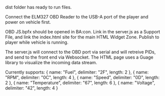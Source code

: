 dist folder has ready to run files.

Connect the ELM327 OBD Reader to the USB-A port of the player and power on vehicle first.

OBD JS.bpfx should be opened in BA:con.  Link in the server.js as a Support File, and link the index.html site for the main HTML Widget Zone.
Publish to player while vehicle is running.

The server.js will connect to the OBD port via serial and will retreive PIDs, and send to the front end via Websocket.  The HTML page uses a Guage library to visualize the incoming data stream.

Currently supports:
{ name: "Fuel", delimiter: "2F", length: 2 },
{ name: "RPM", delimiter: "0C", length: 4 },
{ name: "Speed", delimiter: "0D", length: 2 },
{ name: "Temperature", delimiter: "67", length: 6 },
{ name: "Voltage", delimiter: "42", length: 4 }

